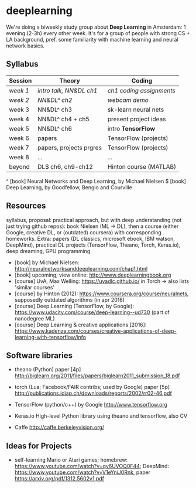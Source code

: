 deeplearning
============
We're doing a biweekly study group about **Deep Learning** in Amsterdam: 1 evening (2-3h) every other week. It's for a group of people with strong CS + LA background, pref. some familiarity with machine learning and neural network basics.


Syllabus
--------
| Session  | Theory                  | Coding                   |
| -------- | ----------------------- | ------------------------ |
| *week 1* | *intro talk, NN&DL ch1* | *ch1 coding assignments* |
| *week 2* | *NN&DL^ ch2*            | *webcam demo*            |
| week 3   | NN&DL^ ch3              | sk-learn neural nets     |
| week 4   | NN&DL^ ch4 + ch5        | present project ideas    |
| week 5   | NN&DL^ ch6              | intro **TensorFlow**     |
| week 6   | papers                  | TensorFlow (projects)    |
| week 7   | papers, projects prgres | TensorFlow (projects)    |
| week 8   | ...                     | ...                      |
| beyond   | DL$ ch6, ch9-ch12       | Hinton course (MATLAB)   |

^ [book] Neural Networks and Deep Learning, by Michael Nielsen
$ [book] Deep Learning, by Goodfellow, Bengio and Courville


## Resources
syllabus, proposal: practical approach, but with deep understanding (not just trying github repos): book Nielsen (ML -> DL), then a course (either Google, creative DL, or (outdated) coursera) with corresponding homeworks. Extra: papers (DL classics, microsoft ebook, IBM watson, DeepMind), practical DL projects (TensorFlow, Theano, Torch, Keras.io), deep dreaming, GPU programming

- [book] by Michael Nielsen:
  http://neuralnetworksanddeeplearning.com/chap1.html
- [book] upcoming, view online:
  http://www.deeplearningbook.org
- [course] UvA, Max Welling:
  https://uvadlc.github.io/ in Torch -> also lists 'similar courses'
- [course] by Hinton (2012):
  https://www.coursera.org/course/neuralnets, supposedly outdated algorithms (in apr 2016)
- [course] Deep Learning (TensorFlow, by Google):
  https://www.udacity.com/course/deep-learning--ud730 (part of nanodegree ML)
- [course] Deep Learning & creative applications [2016]:
  https://www.kadenze.com/courses/creative-applications-of-deep-learning-with-tensorflow/info


## Software libraries

- theano (Python) paper [4p] http://biglearn.org/2011/files/papers/biglearn2011_submission_18.pdf

- torch (Lua; Facebook/FAIR contribs; used by Google) paper [5p] http://publications.idiap.ch/downloads/reports/2002/rr02-46.pdf

- TensorFlow (python/c++) by Google http://www.tensorflow.org

- Keras.io High-level Python library using theano and tensorflow, also CV

- Caffe http://caffe.berkeleyvision.org/


## Ideas for Projects

- self-learning Mario or Atari games;
  homebrew: https://www.youtube.com/watch?v=qv6UVOQ0F44; DeepMind: https://www.youtube.com/watch?v=V1eYniJ0Rnk, paper https://arxiv.org/pdf/1312.5602v1.pdf

